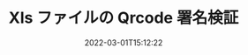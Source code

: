 ---
############################# Static ############################
layout: "auto-gen-signature"
date: 2022-03-01T15:12:22
draft: false
operation: Verify
signaturetype: Qrcode
fileformat: Xls
productName: Java
lang: ja
productCode: java
otherformats: pdf doc docx docm dot dotm dotx odt ott rtf xls xlsx xlsm xlsb csv ods ots xltx xltm ppt pptx pps ppsx odp otp potx potm pptm ppsm png jpg bmp gif tiff svg webp wmf
breadcrumb: Put Qrcode signature on Xls for Java

############################# Head ############################
head_title: "Java による Xls ファイルの Qrcode 署名の検証"
head_description: "数行の Java コードを使用して、Xls ドキュメントとその Qrcode 署名を検証します。"

############################# Header ############################
title: "Xls ファイルの Qrcode 署名検証"
description: "Java の API は、Xls ドキュメントで Qrcode 署名を検証する機会を提供します。 Xls ドキュメント内の電子署名の検証は、迅速かつ簡単に実行できます。"
bg_image: "https://cms.admin.containerize.com/templates/aspose/App_Themes/V3/images/bg/header1.png"
bg_overlay: false
button:
    enable: true

############################# SubMenu ############################
submenu:
    enable: true

    left:
        img_alt: "GroupDocs.Signature for Java"
        image: "https://cms.admin.containerize.com/templates/groupdocs/images/product-logos/90x90-noborder/groupdocs-signature-java.png"
        product: "GroupDocs.Signature"
        platform: "Java"



############################# About ############################
about:
    enable: true
    title: "新しい GroupDocs.Signature for Java API 機能を発見する"
    content: |
        [GroupDocs.Signature for Java](https://products.groupdocs.com/signature/java/) API は、電子署名を使用して多数のドキュメント形式を処理する幅広い方法を提供します。テキスト、画像、デジタル証明書、バーコード、QR コード、スタンプ、メタデータなど、さまざまな種類のデジタル署名がサポートされています。顧客は、PDF、MS Word ドキュメント、MS Excel ワークブック、MS PowerPoint プレゼンテーション、Adobe Photoshop ファイル、およびさまざまな画像形式でデジタル署名を追加、削除、編集、検証、または検索できます。驚くほど多くの追加機能と設定が利用可能です。
    

############################# Steps ############################
steps:
    enable: true
    title_left: "Xls ドキュメントで Qrcode 署名を検証する方法"
    content_left: |
        [GroupDocs.Signature for Java](https://products.groupdocs.com/signature/java/) には、Xls ドキュメントに配置された Qrcode 署名の検証などの便利な機能が含まれています。余分なコードを実装せずに、この機会を利用してください。
        
        * まず、検証対象のドキュメントへのパスをコンストラクタ パラメータとして提供する Signature クラスをインスタンス化します。
        * 次に、新しい VerifyOptions オブジェクトを作成し、必要なすべてのプロパティを設定します。
        * 最後に、Signature のオブジェクト Verify メソッドを呼び出して、VerifyOptions インスタンスを渡します。
        * 次に、検証結果を処理します。

    title_right: "System Requirements"
    content_right: |
        GroupDocs.Signature for Java は、すべての主要なプラットフォームとオペレーティング システムでサポートされています。以下のコードを実行する前に、システムに次の前提条件がインストールされていることを確認してください。

        * オペレーティング システム: Microsoft Windows、Linux、MacOS
        * 開発環境: NetBeans, Intellij IDEA, Eclipse, etc.
        * Java runtime: J2SE 6.0 and above
        * [Maven](https://repository.groupdocs.com/webapp/#/artifacts/browse/tree/General/repo/com/groupdocs/groupdocs-signature) から GroupDocs.Signature for Java の最新バージョンをダウンロードします
         
    code: |
        ```java    
                
        // Set up input Xls file
        String filePath = "input.xls";

        // Instantiate Signature for input file
        Signature signature = new Signature(filePath);

        //Provide verification options
        QrCodeVerifyOptions options = new QrCodeVerifyOptions();

        // process only first page
        options.setPagesSetup(new PagesSetup());
        options.setPageNumber(1);
        options.setAllPages(false);
        // specify text match type
        options.setMatchType(TextMatchType.StartsWith);
        // specify text pattern to search
        options.setText("QrCode text");
                            
        // Verify document signatures
        VerificationResult result = signature.verify(options);

        //process result
        if (result.isValid())
        {
            //..
        }

        ```

############################# Demos ############################
demos:
    enable: true
    title: "Qrcode 署名による署名 ライブ デモ"
    content: |
       [GroupDocs.Signature App](https://products.groupdocs.app/signature/family) Web サイトにアクセスして、Xls ファイルにさまざまな電子署名を今すぐ追加してください。          

############################# More Formats ############################
more_formats:
    enable: true
    title: "Java を使用して、他の Qrcode 署名を検証します"
    content: |
        "さまざまなドキュメントに配置された電子署名の検証。以下に示すように、一般的なファイル形式の署名の品質を確認してください。"
    format: 
       
       
back_to_top:
    enable: true
---